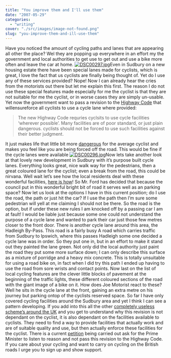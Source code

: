```yaml
---
title: "You improve them and I'll use them"
date: "2007-05-29"
categories: 
  - "writing"
cover: "./src/images/image-not-found.png"
slug: "you-improve-them-and-ill-use-them"
---
```


Have you noticed the amount of cycling paths and lanes that are appearing all other the place? Wel they are popping up everywhere in an effort my the government and local authorities to get use to get out and use a bike more often and leave the car at home. [![DSC00297.jpg](/images/519393910_2aa88ded0d_m.jpg)](http://www.flickr.com/photos/funkylarma/519393910/ "Photo Sharing")Even in Sudbury on a new housing estate there have been special lanes made for cyclists, which is great, I love the fact that us cyclists are finally being thought of. Yet do I use any of these services provided? Nope! Now I can already hear the cries from the motorists out there but let me explain this first. The reason I do not use these special features made especially for me the cyclist is that they are not suitable for me the cyclist, or in worse cases they are simply un-usable. Yet now the government want to pass a revision to the [Highway Code](http://en.wikipedia.org/wiki/Highway_Code) that willensureforce all cyclists to use a cycle lane where provided:

> The new Highway Code requries cyclsits to use cycle facilities ‘wherever possible’. Many facilities are of poor standard, or just plain dangerous. cyclists should not be forced to use such facilities against their better judgment.

It just makes life that little bit more [dangerous](http://driving.timesonline.co.uk/tol/life_and_style/driving/features/article1746923.ece) for the average cyclist and makes you feel like you are being forced off the road. This would be fine if the cycle lanes were available [![DSC00296.jpg](/images/519419849_944fa1cded_m.jpg)](http://www.flickr.com/photos/funkylarma/519419849/ "Photo Sharing")Now lets take another look at that lovely new development in Sudbury with it’s purpose built cycle lanes. Everything looks great, nice walk way for the pedestrians, then a great coloured lane for the cyclist; even a break from the road, this could be nirvana. Well wait let’s see how the local residents deal with these wonderful facilities, [here is how](http://farm1.static.flickr.com/226/519395024_94f2b83d0b.jpg)! So Mr. Ford has decided that because the council put in this wonderful bright bit of road it serves well as an parking space? Now let us look at the options I have in this current position; do I use the road, the path or just hit the car? If I use the path then I’m sure some pedestrian will yell at me claiming I should not be there. So the road is the option, but if under these new rules I am knocked off by a passing car I am at fault! I would be liable just because some one could not understand the purpose of a cycle lane and wanted to park their car just those few metres closer to the front door. There is another cycle lane around this area, the Hadleigh By-Pass. This road is a fairly busy A road which carries traffic from Sudbury to Ipswich, where this passes Hadleigh some one decided a cycle lane was in order. So they put one in, but in an effort to make it stand out they painted the lane green. Not only did the local authority just paint the road they put some more surface down; I can only describe this surface as a mixture of porridge and a heavy mix concrete. This is totally unsuitable for using a road bike on, in fact when I did try this path I ended up having to use the road from sore wrists and contact points. Now last on the list of local cycling features are the clever little blocks of pavement at the beginning of the traffic lights, these different coloured sections of the road with the giant image of a bike on it. How does Joe Motorist react to these? Well he sits in the cycle lane at the front, gaining an extra metre on his journey but parking ontop of the cyclists reserved space. So far I have only covered cycling facilities around the Sudbury area and yet I think I can see a pattern developing. If you add into this all the other [completely useless scheme’s around the UK](http://www.warringtoncyclecampaign.co.uk/facility-of-the-month) and you get to understand why this revision is not dependant on the cyclist, it is also dependant on the facilities available to cyclists. They need to find a way to provide facilities that actually work and are of suitable quality and use, but then actually enforce these facilities for the cyclist. There is a current [petition](http://petitions.pm.gov.uk/roads4bikes/) being carried out ask for the Prime Minister to listen to reason and not pass this revision to the Highway Code. If you care about your cycling and want to carry on cycling on the British roads I urge you to sign up and show support.
